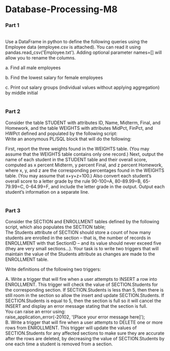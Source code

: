 # Database-Processing-M8<br>
### Part 1<br>
<br>
Use a DataFrame in python to define the following queries using the Employee data (employee.csv is attached). You can read it using pandas.read_csv('Employee.txt'). Adding optional parameter names=[] will allow you to rename the columns.<br> 

a.	Find all male employees<br>

b.	Find the lowest salary for female employees<br>

c.	Print out salary groups (individual values without applying aggregation) by middle initial<br><br>
### Part 2<br>

Consider the table STUDENT with attributes ID, Name, Midterm, Final, and Homework, and the table WEIGHTS with attributes MidPct, FinPct, and HWPct defined and populated by the following script:<br>
Write an anonymous PL/SQL block that will do the following:<br>  

First, report the three weights found in the WEIGHTS table.  (You may assume that the WEIGHTS table contains only one record.)  Next, output the name of each student in the STUDENT table and their overall score, computed as x percent Midterm, y percent Final, and z percent Homework, where x, y, and z are the corresponding percentages found in the WEIGHTS table.  (You may assume that x+y+z=100.)  Also convert each student’s overall score to a letter grade by the rule 90-100=A, 80-89.99=B, 65-79.99=C, 0-64.99=F, and include the letter grade in the output.  Output each student’s information on a separate line. <br> 
<br>
### Part 3<br>

Consider the SECTION and ENROLLMENT tables defined by the following script, which also populates the SECTION table;<br>
The Students attribute of SECTION should store a count of how many students are enrolled in the section – that is, the number of records in ENROLLMENT with that SectionID – and its value should never exceed five (they are very small sections…).  Your task is to write two triggers that will maintain the value of the Students attribute as changes are made to the ENROLLMENT table.<br>

Write definitions of the following two triggers:<br>

A. Write a trigger that will fire when a user attempts to INSERT a row into ENROLLMENT. This trigger will check the value of SECTION.Students for the corresponding section. If SECTION.Students is less than 5, then there is still room in the section so allow the insert and update SECTION.Students. If SECTION.Students is equal to 5, then the section is full so it will cancel the INSERT and display an error message stating that the section is full.  <br>
You can raise an error using:<br>
raise_application_error(-20102, '[Place your error message here]');<br>
B. Write a trigger that will fire when a user attempts to DELETE one or more rows from ENROLLMENT.  This trigger will update the values of SECTION.Students for any affected sections to make sure they are accurate after the rows are deleted, by decreasing the value of SECTION.Students by one each time a student is removed from a section.

